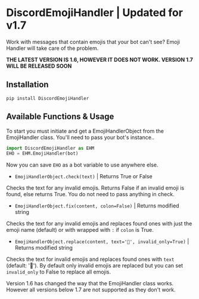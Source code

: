 # DiscordEmojiHandler | **Updated for v1.7**
Work with messages that contain emojis that your bot can't see? Emoji Handler will take care of the problem.

**THE LATEST VERSION IS 1.6, HOWEVER IT DOES NOT WORK. VERSION 1.7 WILL BE RELEASED SOON**

## Installation
`pip install DiscordEmojiHandler`

## Available Functions & Usage 
To start you must initiate and get a EmojiHandlerObject from the EmojiHandler class.
You'll need to pass your bot's instance..

```py
import DiscordEmojiHandler as EHM
EHO = EHM.EmojiHandler(bot)
```
Now you can save `EHO` as a bot variable to use anywhere else.

- ```EmojiHandlerObject.check(text)``` | Returns True or False

Checks the text for any invalid emojis. Returns False if an invalid emoji is found, else returns True. You do not need to pass anything in check.

- ```EmojiHandlerObject.fix(content, colon=False)``` | Returns modified string

Checks the text for any invalid emojis and replaces found ones with just the emoji name (default) or with wrapped with `:` if `colon` is True.

- ```EmojiHandlerObject.replace(content, text='🤔', invalid_only=True)``` | Returns modified string

Checks the text for invalid emojis and replaces found ones with `text` (default: '🤔'). By default only invalid emojis are replaced but you can set `invalid_only` to False to replace all emojis.


Version 1.6 has changed the way that the EmojiHandler class works. However all versions below 1.7 are not supported as they don't work.
